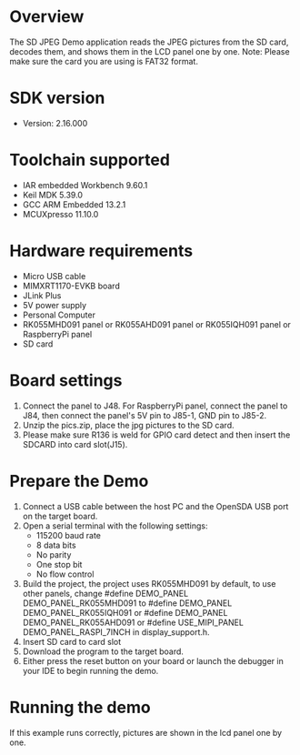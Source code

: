 Overview
========
The SD JPEG Demo application reads the JPEG pictures from the SD card, decodes
them, and shows them in the LCD panel one by one.
Note: Please make sure the card you are using is FAT32 format.

SDK version
===========
- Version: 2.16.000

Toolchain supported
===================
- IAR embedded Workbench  9.60.1
- Keil MDK  5.39.0
- GCC ARM Embedded  13.2.1
- MCUXpresso  11.10.0

Hardware requirements
=====================
- Micro USB cable
- MIMXRT1170-EVKB board
- JLink Plus
- 5V power supply
- Personal Computer
- RK055MHD091 panel or RK055AHD091 panel or RK055IQH091 panel or RaspberryPi panel
- SD card

Board settings
==============
1. Connect the panel to J48. For RaspberryPi panel, connect the panel to J84,
then connect the panel's 5V pin to J85-1, GND pin to J85-2.
2. Unzip the pics.zip, place the jpg pictures to the SD card.
3. Please make sure R136 is weld for GPIO card detect and then insert the SDCARD into card slot(J15).


Prepare the Demo
================
1.  Connect a USB cable between the host PC and the OpenSDA USB port on the target board.
2.  Open a serial terminal with the following settings:
    - 115200 baud rate
    - 8 data bits
    - No parity
    - One stop bit
    - No flow control
3.  Build the project, the project uses RK055MHD091 by default, to use other panels,
    change
    #define DEMO_PANEL DEMO_PANEL_RK055MHD091
    to
    #define DEMO_PANEL DEMO_PANEL_RK055IQH091
    or
    #define DEMO_PANEL DEMO_PANEL_RK055AHD091
    or
    #define USE_MIPI_PANEL DEMO_PANEL_RASPI_7INCH
    in display_support.h.
3.	Insert SD card to card slot
4.  Download the program to the target board.
5.  Either press the reset button on your board or launch the debugger in your IDE to begin running the demo.

Running the demo
================
If this example runs correctly, pictures are shown in the lcd panel one by one.
